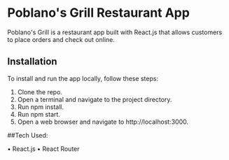# Poblano's Grill Restaurant App

Poblano's Grill is a restaurant app built with React.js that allows customers to place orders and check out online.


## Installation

To install and run the app locally, follow these steps:

1. Clone the repo.
2. Open a terminal and navigate to the project directory.
3. Run npm install.
4. Run npm start.
5. Open a web browser and navigate to http://localhost:3000.


##Tech Used:

• React.js
• React Router

